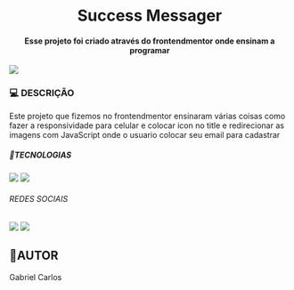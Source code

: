 <h1 align="center">
    <br>Success Messager
</h1>

<h4 align="center">
    Esse projeto foi criado através do frontendmentor onde ensinam a programar
</h4>

<img src="https://github.com/gabrielcarlos-dev/success-message/blob/main/public/Bloco%20de%20Texto%20com%20Mockup%20de%20Notebook%20Alinhado%20%C3%A0%20Direita%20(15).png?raw=true">
<br>
  <h3>💻 DESCRIÇÃO </h3>

Este projeto que fizemos no frontendmentor ensinaram várias coisas como fazer a responsividade para celular e colocar icon no title
e redirecionar as imagens com JavaScript onde o usuario colocar seu email para cadastrar 

<h5> 🔨TECNOLOGIAS</h5>

<img src="https://img.shields.io/badge/HTML5-E34F26?style=for-the-badge&logo=html5&logoColor=white">
<img src="https://img.shields.io/badge/CSS3-1572B6?style=for-the-badge&logo=css3&logoColor=white">

<h6>REDES SOCIAIS</h6>

<a href= "https://www.instagram.com/gabrieldev___/" target= "_blank"><img src= "https://img.shields.io/badge/Instagram-E4405F?style=for-the-badge&logo=instagram&logoColor=white"></a>
<a href= "https://www.linkedin.com/in/gabrieldev---/" target= "_blank"><img src= "https://img.shields.io/badge/LinkedIn-0077B5?style=for-the-badge&logo=linkedin&logoColor=white"></a>

<h2> 👨AUTOR</h2>

Gabriel Carlos